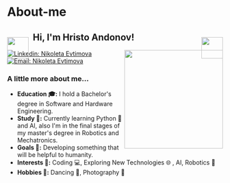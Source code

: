 # About-me

<h2 style="position: relative; padding: 0 60px;">
  <img src="https://upload.wikimedia.org/wikipedia/commons/3/38/Robot-clip-art-book-covers-feJCV3-clipart.png" width="50" style="vertical-align: middle; position: absolute; left: 0; top: 50%;">
  Hi, I'm Hristo Andonov!
  <img src="https://upload.wikimedia.org/wikipedia/commons/3/38/Robot-clip-art-book-covers-feJCV3-clipart.png" width="50" style="vertical-align: middle; position: absolute; right: 0; top: 50%;">
</h2>
<img align='right' src="https://i.pinimg.com/originals/a6/70/91/a67091c003173f3cd58801f345392dde.gif" width="230">




[![Linkedin: Nikoleta Evtimova](https://img.shields.io/badge/-hristo-andonov-blue?style=flat-square&logo=Linkedin&logoColor=white)](https://www.linkedin.com/in/hristo-andonov-62813a370/)
[![Email: Nikoleta Evtimova](https://img.shields.io/badge/-hristoandonov0000@gmail.com-red?style=flat-square&logo=Gmail&logoColor=white)](mailto:hristoandonov0000@gmail.com)


### A little more about me...

<ul>
  <li><strong>Education 🎓:</strong> I hold a Bachelor's degree in Software and Hardware Engineering.</li>
  <li><strong>Study 📖:</strong> Currently learning Python 🐍 and AI, also I'm in the final stages of my master's degree in Robotics and Mechatronics. </li>
  <li><strong>Goals 🚀:</strong> Developing something that will be helpful to humanity.</li>
  <li><strong>Interests 🌟:</strong> Coding 💻, Exploring New Technologies 🌐 , AI, Robotics 🤖</li>
  <li><strong>Hobbies 🎨:</strong> Dancing 💃, Photography 📸</li>
</ul>
